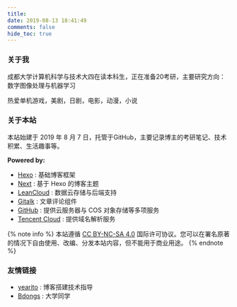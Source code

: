 ```yaml
---
title: 
date: 2019-08-13 18:41:49
comments: false
hide_toc: true
---
```


### 关于我

成都大学计算机科学与技术大四在读本科生，正在准备20考研，主要研究方向：数字图像处理与机器学习

热爱单机游戏，美剧，日剧，电影，动漫，小说

### 关于本站

本站始建于 2019 年 8 月 7 日，托管于GitHub，主要记录博主的考研笔记、技术积累、生活趣事等。

**Powered by:**
* [Hexo](https://hexo.io/zh-cn/) : 基础博客框架
* [Next](https://theme-next.iissnan.com) : 基于 Hexo 的博客主题
* [LeanCloud](https://leancloud.app) : 数据云存储与后端支持
* [Gitalk](https://github.com/gitalk/gitalk) : 文章评论组件
* [GitHub](https://github.com) : 提供云服务器与 COS 对象存储等多项服务
* [Tencent Cloud](https://cloud.tencent.com) : 提供域名解析服务

{% note info %}
本站遵循 [CC BY-NC-SA 4.0](https://creativecommons.org/licenses/by-nc-sa/4.0/) 国际许可协议。您可以在署名原著的情况下自由使用、改编、分发本站内容，但不能用于商业用途。
{% endnote %}

### 友情链接
* [yearito](http://yearito.cn/posts/hexo-get-started.html) : 博客搭建技术指导
* [Bdongs](https://bdongs.com) : 大学同学